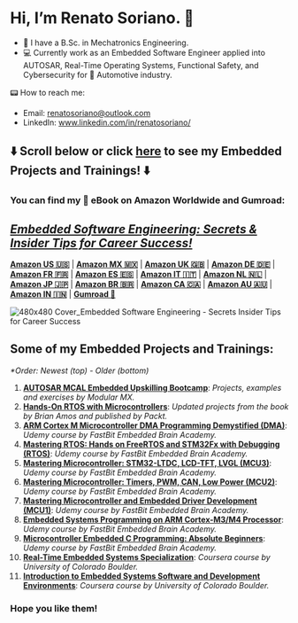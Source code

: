 # Hi, I’m Renato Soriano. 👋
- 🤖 I have a B.Sc. in Mechatronics Engineering.
- 💻 Currently work as an Embedded Software Engineer applied into AUTOSAR, Real-Time Operating Systems, Functional Safety, and Cybersecurity for 🚙 Automotive industry.

📟 How to reach me: 
- Email: renatosoriano@outlook.com
- LinkedIn: www.linkedin.com/in/renatosoriano/

## **⬇️ Scroll below or click [here](#some-of-my-embedded-projects-and-trainings) to see my Embedded Projects and Trainings! ⬇️** 

### **You can find my 📘 eBook on Amazon Worldwide and Gumroad:** 
## <ins>_Embedded Software Engineering: Secrets & Insider Tips for Career Success!_<ins>

**[Amazon US 🇺🇸](https://www.amazon.com/dp/B0CX5XXSPP)** | **[Amazon MX 🇲🇽](https://www.amazon.com.mx/dp/B0CX5XXSPP)** | **[Amazon UK 🇬🇧](https://www.amazon.co.uk/dp/B0CX5XXSPP)** | **[Amazon DE 🇩🇪](https://www.amazon.de/dp/B0CX5XXSPP)** | **[Amazon FR 🇫🇷](https://www.amazon.fr/dp/B0CX5XXSPP)** | **[Amazon ES 🇪🇸](https://www.amazon.es/dp/B0CX5XXSPP)** | **[Amazon IT 🇮🇹](https://www.amazon.it/dp/B0CX5XXSPP)** | **[Amazon NL 🇳🇱](https://www.amazon.nl/dp/B0CX5XXSPP)** | **[Amazon JP 🇯🇵](https://www.amazon.co.jp/dp/B0CX5XXSPP)** | **[Amazon BR 🇧🇷](https://www.amazon.com.br/dp/B0CX5XXSPP)** | **[Amazon CA 🇨🇦](https://www.amazon.ca/dp/B0CX5XXSPP)** | **[Amazon AU 🇦🇺](https://www.amazon.com.au/dp/B0CX5XXSPP)** | **[Amazon IN 🇮🇳](https://www.amazon.in/dp/B0CX5XXSPP)** | **[Gumroad 👾](https://renatosoriano.gumroad.com/l/CareerSuccessEmbedded/5c3dkg3)**

![480x480 Cover_Embedded Software Engineering - Secrets   Insider Tips for Career Success](https://github.com/user-attachments/assets/285293ea-4e75-480c-8752-0eee94a97771)

## Some of my Embedded Projects and Trainings:
_*Order: Newest (top) - Older (bottom)_

1.  **[AUTOSAR MCAL Embedded Upskilling Bootcamp](https://github.com/renatosoriano/AUTOSAR-MCAL-Embedded-Upskilling-Bootcamp)**: _Projects, examples and exercises by Modular MX._
2. **[Hands-On RTOS with Microcontrollers](https://github.com/renatosoriano/Hands-On-RTOS-with-Microcontrollers-Book-Projects)**: _Updated projects from the book by Brian Amos and published by Packt._
3. **[ARM Cortex M Microcontroller DMA Programming Demystified (DMA)](https://github.com/renatosoriano/Udemy-Embedded-Course8_ARM-Cortex-M-Microcontroller-DMA-Programming-Demystified)**: _Udemy course by FastBit Embedded Brain Academy._
4. **[Mastering RTOS: Hands on FreeRTOS and STM32Fx with Debugging (RTOS)](https://github.com/renatosoriano/Udemy-Embedded-Course7_Mastering-RTOS-Hands-on-FreeRTOS-and-STM32Fx-with-Debugging)**: _Udemy course by FastBit Embedded Brain Academy._
5. **[Mastering Microcontroller: STM32-LTDC, LCD-TFT, LVGL (MCU3)](https://github.com/renatosoriano/Udemy-Embedded-Course5_Mastering-Microcontroller-STM32-LTDC-LCD-TFT-LVGL-MCU3)**: _Udemy course by FastBit Embedded Brain Academy._
6. **[Mastering Microcontroller: Timers, PWM, CAN, Low Power (MCU2)](https://github.com/renatosoriano/Udemy-Embedded-Course4_Mastering-Microcontroller-Timers-PWM-CAN-Low-Power-MCU2)**: _Udemy course by FastBit Embedded Brain Academy._
7. **[Mastering Microcontroller and Embedded Driver Development (MCU1)](https://github.com/renatosoriano/Udemy-Embedded-Course3_Mastering-Microcontroller-and-Embedded-Driver-Development-MCU1)**: _Udemy course by FastBit Embedded Brain Academy._
8. **[Embedded Systems Programming on ARM Cortex-M3/M4 Processor](https://github.com/renatosoriano/Udemy-Embedded-Course2_Embedded-Systems-Programming-on-ARM-Cortex-M3-M4-Processor)**: _Udemy course by FastBit Embedded Brain Academy._
9. **[Microcontroller Embedded C Programming: Absolute Beginners](https://github.com/renatosoriano/Udemy-Embedded-Course1_Microcontroller-Embedded-C-Programming-Absolute-Beginners)**: _Udemy course by FastBit Embedded Brain Academy._
10. **[Real-Time Embedded Systems Specialization](https://github.com/renatosoriano/Coursera_Real-Time-Embedded-Systems-Specialization)**: _Coursera course by University of Colorado Boulder._
11. **[Introduction to Embedded Systems Software and Development Environments](https://github.com/renatosoriano/Coursera_Introduction-to-Embedded-Systems-Software-and-Development-Environments)**: _Coursera course by University of Colorado Boulder._

### Hope you like them!


<!---
renatosoriano/renatosoriano is a ✨ special ✨ repository because its `README.md` (this file) appears on your GitHub profile.
You can click the Preview link to take a look at your changes.
--->
